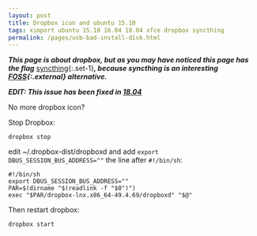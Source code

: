 ```yaml
---
layout: post
title: Dropbox icon and ubuntu 15.10
tags: ximport ubuntu 15.10 16.04 18.04 xfce dropbox syncthing
permalink: /pages/usb-bad-install-disk.html
---
```


***This page is about dropbox, but as you may have noticed this page has the flag*** [syncthing](/tag/syncthing.html){:.set-1}***, because syncthing is an interesting [FOSS](https://en.wikipedia.org/wiki/Free_and_open-source_software){:.external} alternative.***

***EDIT: This issue has been fixed in [18.04](/tag/18.04.html)***

No more dropbox icon?

Stop Dropbox:
```
dropbox stop
```

edit ~/.dropbox-dist/dropboxd and add `export DBUS_SESSION_BUS_ADDRESS=""` the line after `#!/bin/sh`:

```
#!/bin/sh
export DBUS_SESSION_BUS_ADDRESS=""
PAR=$(dirname "$(readlink -f "$0")")
exec "$PAR/dropbox-lnx.x86_64-49.4.69/dropboxd" "$@"
```

Then restart dropbox:
```
dropbox start
```